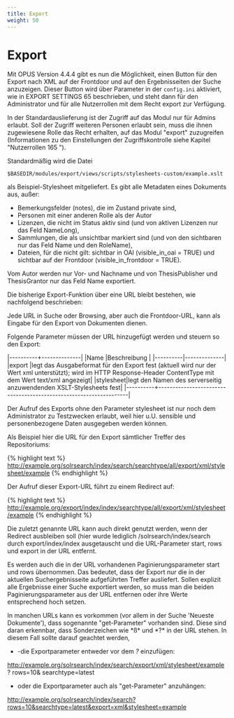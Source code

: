 ```yaml
---
title: Export
weight: 50
---
```


# Export

Mit OPUS Version 4.4.4 gibt es nun die Möglichkeit, einen Button für den Export nach XML auf der Frontdoor und auf den Ergebnisseiten der Suche anzuzeigen. Dieser Button wird über Parameter in der `config.ini` aktiviert, wie in EXPORT SETTINGS 65 beschrieben, und steht dann für den Administrator und für alle Nutzerrollen mit dem Recht export zur Verfügung.

<p class="note">
In der Standardauslieferung ist der Zugriff auf das Modul nur für Admins erlaubt. Soll der Zugriff weiteren Personen erlaubt sein, muss die ihnen zugewiesene Rolle das Recht erhalten, auf das Modul "export" zuzugreifen (Informationen zu den Einstellungen der Zugriffskontrolle siehe Kapitel "Nutzerrollen 165 ").
</p>

Standardmäßig wird die Datei

    $BASEDIR/modules/export/views/scripts/stylesheets-custom/example.xslt

als Beispiel-Stylesheet mitgeliefert. Es gibt alle Metadaten eines Dokuments aus, außer:

* Bemerkungsfelder (notes), die im Zustand private sind,
* Personen mit einer anderen Rolle als der Autor
* Lizenzen, die nicht im Status aktiv sind (und von aktiven Lizenzen nur das Feld NameLong),
* Sammlungen, die als unsichtbar markiert sind (und von den sichtbaren nur das Feld Name und den RoleName),
* Dateien, für die nicht gilt: sichtbar in OAI (visible_in_oai = TRUE) und sichtbar auf der Frontdoor (visible_in_frontdoor = TRUE).

Vom Autor werden nur Vor- und Nachname und von ThesisPublisher und ThesisGrantor nur das Feld Name exportiert.

Die bisherige Export-Funktion über eine URL bleibt bestehen, wie nachfolgend beschrieben:

Jede URL in Suche oder Browsing, aber auch die Frontdoor-URL, kann als Eingabe für den Export von Dokumenten dienen.

Folgende Parameter müssen der URL hinzugefügt werden und steuern so den Export:

|----------+--------------|
|Name      |Beschreibung  |
|----------|--------------|
|export    |legt das Ausgabeformat für den Export fest (aktuell wird nur der Wert xml unterstützt); wird im HTTP Response-Header ContentType mit dem Wert text/xml angezeigt|
|stylesheet|legt den Namen des serverseitig anzuwendenden XSLT-Stylesheets fest|
|----------+-------------------------------------------------------------------|

<p class="note">
Der Aufruf des Exports ohne den Parameter stylesheet ist nur noch dem Administrator zu Testzwecken erlaubt, weil hier u.U. sensible und personenbezogene Daten ausgegeben werden können.
</p>

Als Beispiel hier die URL für den Export sämtlicher Treffer des Repositoriums:

{% highlight text %}
http://example.org/solrsearch/index/search/searchtype/all/export/xml/stylesheet/example
{% endhighlight %}

Der Aufruf dieser Export-URL führt zu einem Redirect auf:

{% highlight text %}
http://example.org/export/index/index/searchtype/all/export/xml/stylesheet/example
{% endhighlight %}

Die zuletzt genannte URL kann auch direkt genutzt werden, wenn der Redirect ausbleiben soll (hier wurde lediglich /solrsearch/index/search durch export/index/index ausgetauscht und die URL-Parameter start, rows und export in der URL entfernt.

<p class="note">
Es werden auch die in der URL vorhandenen Paginierungsparameter start und rows übernommen. Das bedeutet, dass der Export nur die in der aktuellen Suchergebnisseite aufgeführten Treffer ausliefert. Sollen explizit alle Ergebnisse einer Suche exportiert werden, so muss man die beiden Paginierungsparameter aus der URL entfernen oder ihre Werte entsprechend hoch setzen.
</p>

<p class="note">
In manchen URLs kann es vorkommen (vor allem in der Suche 'Neueste Dokumente'), dass sogenannte "get-Parameter" vorhanden sind. Diese sind daran erkennbar, dass Sonderzeichen wie *ß* und *?* in der URL stehen. In diesem Fall sollte darauf geachtet werden,

* -die Exportparameter entweder vor dem *?* einzufügen:

http://example.org/solrsearch/index/search/export/xml/stylesheet/example?
    rows=10&
    searchtype=latest

* oder die Exportparameter auch als "get-Parameter" anzuhängen:

http://example.org/solrsearch/index/search?rows=10&searchtype=latest&export=xml&stylesheet=example
</p>
